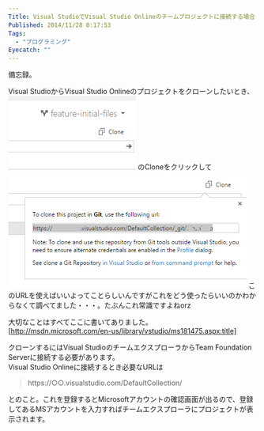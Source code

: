 ```yaml
---
Title: Visual StudioでVisual Studio Onlineのチームプロジェクトに接続する場合
Published: 2014/11/28 0:17:53
Tags:
  - "プログラミング"
Eyecatch: ""
---
```

備忘録。  

Visual StudioからVisual Studio Onlineのプロジェクトをクローンしたいとき、
![](20141128001026.png) 
のCloneをクリックして
![](20141128001157.png) 
このURLを使えばいいよってことらしいんですがこれをどう使ったらいいのかわからなくて調べてました・・・。たぶんこれ常識ですよねorz


大切なことはすべてここに書いてありました。  
[http://msdn.microsoft.com/en-us/library/vstudio/ms181475.aspx:title]

クローンするにはVisual StudioのチームエクスプローラからTeam Foundation Serverに接続する必要があります。  
Visual Studio Onlineに接続するとき必要なURLは

> https://○○.visualstudio.com/DefaultCollection/

とのこと。これを登録するとMicrosoftアカウントの確認画面が出るので、登録してあるMSアカウントを入力すればチームエクスプローラにプロジェクトが表示されます。